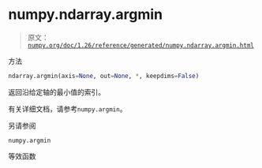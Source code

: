 # numpy.ndarray.argmin

> 原文：[`numpy.org/doc/1.26/reference/generated/numpy.ndarray.argmin.html`](https://numpy.org/doc/1.26/reference/generated/numpy.ndarray.argmin.html)

方法

```py
ndarray.argmin(axis=None, out=None, *, keepdims=False)
```

返回沿给定轴的最小值的索引。

有关详细文档，请参考`numpy.argmin`。

另请参阅

`numpy.argmin`

等效函数
